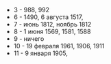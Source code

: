 - 3 - 988, 992
- 6 - 1490, 6 августа 1517, 
- 7 - июнь 1812, ноябрь 1812
- 8 - 1 июня 1569, 1581, 1588
- 9 - ничего
- 10 - 19 февраля 1961, 1906, 1911
- 11 - 9 января 1905, 
